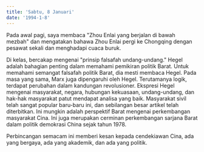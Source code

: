 ```yaml
---
title: 'Sabtu, 8 Januari'
date: '1994-1-8'
---
```

Pada awal pagi, saya membaca "Zhou Enlai yang berjalan di bawah mezbah" dan mengatakan bahawa Zhou Enlai pergi ke Chongqing dengan pesawat sekali dan menghadapi cuaca buruk.

Di kelas, bercakap mengenai "prinsip falsafah undang-undang." Hegel adalah bahagian penting dalam memahami pemikiran politik Barat. Untuk memahami semangat falsafah politik Barat, dia mesti membaca Hegel. Pada masa yang sama, Marx juga dipengaruhi oleh Hegel. Terutamanya logik, terdapat perubahan dalam kandungan revolusioner. Ekspresi Hegel mengenai masyarakat, negara, hubungan kekuasaan, undang-undang, dan hak-hak masyarakat patut mendapat analisa yang baik. Masyarakat sivil telah sangat popular baru-baru ini, dan sebilangan besar artikel telah diterbitkan. Ini mungkin adalah perspektif Barat mengenai perkembangan masyarakat Cina. Ini juga merupakan cerminan perkembangan sarjana Barat dalam politik demokrasi China sejak tahun 1978.

Perbincangan semacam ini memberi kesan kepada cendekiawan Cina, ada yang bergaya, ada yang akademik, dan ada yang politik.
